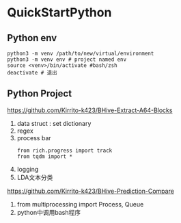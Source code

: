 # QuickStartPython

## Python env

```
python3 -m venv /path/to/new/virtual/environment
python3 -m venv env # project named env
source <venv>/bin/activate #bash/zsh
deactivate # 退出
```
## Python Project

https://github.com/Kirrito-k423/BHive-Extract-A64-Blocks

1. data struct : set dictionary
2. regex
3. process bar
   ```
   from rich.progress import track
   from tqdm import *
   ```
4. logging
5. LDA文本分类

https://github.com/Kirrito-k423/BHive-Prediction-Compare

1. from multiprocessing import Process, Queue
2. python中调用bash程序

